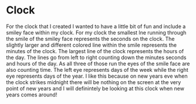 # Clock
For the clock that I created I wanted to have a little bit of fun and include a smiley face within my clock. For my clock the smallest lne running through the smile of the smiley face represents the seconds on the clock. The slightly larger and different colored line within the smile represents the minutes of the clock. The largest line of the clock represents the hours of the day. The lines go from left to right counting down the minutes seconds and hours of the day. As all three of those run the eyes of the smile face are also counting time. The left eye represents days of the week while the right eye represents days of the year. I like this because on new years eve when the clock strikes midnight there will be nothing on the screen at the very point of new years and I will definintely be looking at this clock when new years comes around!
